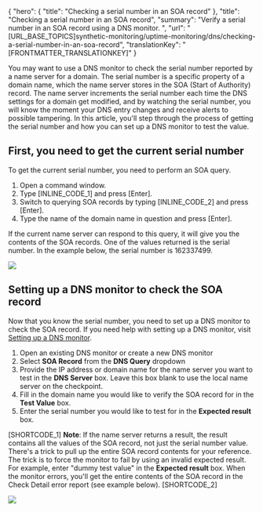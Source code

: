 {
  "hero": {
    "title": "Checking a serial number in an SOA record"
  },
  "title": "Checking a serial number in an SOA record",
  "summary": "Verify a serial number in an SOA record using a DNS monitor. ",
  "url": "[URL_BASE_TOPICS]synthetic-monitoring/uptime-monitoring/dns/checking-a-serial-number-in-an-soa-record",
  "translationKey": "[FRONTMATTER_TRANSLATIONKEY]"
}

You may want to use a DNS monitor to check the serial number reported by a name server for a domain. The serial number is a specific property of a domain name, which the name server stores in the SOA (Start of Authority) record. The name server increments the serial number each time the DNS settings for a domain get modified, and by watching the serial number, you will know the moment your DNS entry changes and receive alerts to possible tampering. In this article, you'll step through the process of getting the serial number and how you can set up a DNS monitor to test the value.

## First, you need to get the current serial number

To get the current serial number, you need to perform an SOA query.

1.  Open a command window.
2.  Type [INLINE_CODE_1] and press \[Enter\].
3.  Switch to querying SOA records by typing [INLINE_CODE_2] and press \[Enter\].
4.  Type the name of the domain name in question and press \[Enter\].

If the current name server can respond to this query, it will give you the contents of the SOA records. One of the values returned is the serial number. In the example below, the serial number is 162337499.

![]([LINK_URL_1])

## Setting up a DNS monitor to check the SOA record

Now that you know the serial number, you need to set up a DNS monitor to check the SOA record. If you need help with setting up a DNS monitor, visit [Setting up a DNS monitor]([LINK_URL_2]).

1.  Open an existing DNS monitor or create a new DNS monitor
2.  Select **SOA Record** from the **DNS Query** dropdown
3.  Provide the IP address or domain name for the name server you want to test in the **DNS Server** box. Leave this box blank to use the local name server on the checkpoint.
4.  Fill in the domain name you would like to verify the SOA record for in the **Test Value** box.
5.  Enter the serial number you would like to test for in the **Expected result** box.

[SHORTCODE_1]
**Note**: If the name server returns a result, the result contains all the values of the SOA record, not just the serial number value. There's a trick to pull up the entire SOA record contents for your reference. The trick is to force the monitor to fail by using an invalid expected result. For example, enter "dummy test value" in the **Expected result** box. When the monitor errors, you'll get the entire contents of the SOA record in the Check Detail error report (see example below).
[SHORTCODE_2]

![]([LINK_URL_3])
